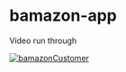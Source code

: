 # bamazon-app

Video run through

[![bamazonCustomer](https://img.youtube.com/vi/https://youtu.be/PlFQ5IHKnpo/0.jpg)](https://youtu.be/PlFQ5IHKnpo)